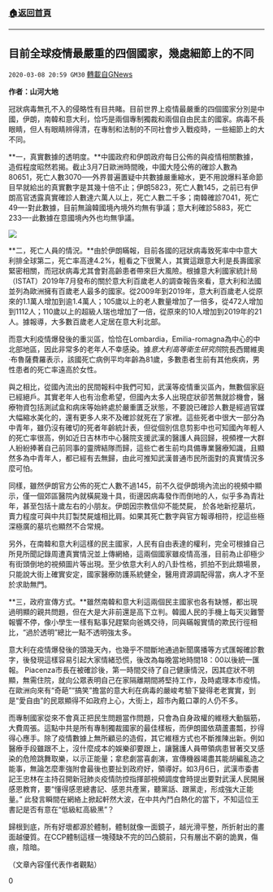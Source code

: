 ###  [:house:返回首頁](https://github.com/ourhimalayas/txt)
---

## 目前全球疫情最嚴重的四個國家，幾處細節上的不同
`2020-03-08 20:59 GM30` [轉載自GNews](https://gnews.org/zh-hant/134035/)

**作者：山河大地**

冠狀病毒無孔不入的侵略性有目共睹。目前世界上疫情最嚴重的四個國家分別是中國，伊朗，南韓和意大利，恰巧是兩個專制獨裁和兩個自由民主的國家。病毒不長眼睛，但人有眼睛辨得清，在專制和法制的不同社會步入戰疫時，一些細節上的大不同。

**一，真實數據的透明度。**中國政府和伊朗政府每日公佈的與疫情相關數據，造假程度昭然若揭。截止3月7日歐洲時間晚，中國大陸公佈的確診人數為80651，死亡人數3070—–外界普遍置疑中共數據嚴重縮水，更不用說爆料革命節目早就給出的真實數字是其幾十倍不止；伊朗5823，死亡人數145，之前已有伊朗高官透露真實確診人數達六萬人以上，死亡人數二千多；南韓確診7041，死亡49—-對此數據，目前無論韓國境內境外均無有爭議；意大利確診5883，死亡233—-此數據在意國境內外也均無爭議。

![](https://s3-ap-northeast-1.amazonaws.com/news.guo.offload.media/wp-content/uploads/2020/03/08092922/image0-49.jpg)

**二，死亡人員的情況。**由於伊朗瞞報，目前各國的冠狀病毒致死率中中意大利排全球第二，死亡率高達4.2%，粗看之下很驚人，其實這跟意大利是長壽國家緊密相關，而冠狀病毒尤其會對高齡患者帶來巨大風險。根據意大利國家統計局（ISTAT）2019年7月發布的關於意大利百歲老人的調查報告來看，意大利和法國並列為歐洲擁有百歲老人最多的國家。從2009年到2019年，意大利百歲老人從原來的1.1萬人增加到逾1.4萬人；105歲以上的老人數量增加了一倍多，從472人增加到1112人；110歲以上的超級人瑞也增加了一倍，從原來的10人增加到2019年的21人。據報導，大多數百歲老人定居在意大利北部。

而意大利疫情爆發後的重災區，恰恰在Lombardia，Emilia-romagna為中心的中北部地區，因此非常多的老年人不幸感染。據*意大利高等衛生研究院*院長西爾維奧·布魯薩費羅表示，該國死亡病例平均年齡為81歲，多數患者生前有其他疾病，男性患者的死亡率遠高於女性。

與之相比，從國內流出的民間報料中我們可知，武漢等疫情重災區內，無數個家庭已經絕戶。其實老年人也有治愈希望，但國內太多人出現症狀卻苦無就診機會，醫療物資包括測試盒和病床等始終處於嚴重匱乏狀態，不要說已確診人數是經過官媒大幅縮水美化的，還有更多人來不及確診就死在了家裡。這些死者中很大一部分為中青年，雖仍沒有確切的死者年齡統計表，但從個別信息剪影中也可知國內年輕人的死亡率很高，例如近日吉林市中心醫院支援武漢的醫護人員回歸，視頻裡一大群人紛紛捧著自己前同事的靈牌結隊而歸，這些亡者生前均具備專業醫療知識，且顯然多為中青年人，都已經有去無歸，由此可推知武漢普通市民所面對的真實情況多麼可怕。

同樣，雖然伊朗官方公佈的死亡人數不過145，前不久從伊朗境內流出的視頻中顯示，僅一個郊區醫院內就橫屍幾十具，街邊因病毒發作而倒地的人，似乎多為青壯年，甚至包括十歲左右的小朋友。伊朗因宗教信仰不能焚屍， 於各地新挖墓坑，賣力程度可與中共訂製焚屍爐相比肩。如果其死亡數字與官方報導相符，挖這些極深極廣的墓坑也顯然不合常規。

另外，在南韓和意大利這樣的民主國家，人民有自由表達的權利，完全可根據自己所見所聞記錄周遭真實情況並上傳網絡，這兩個國家雖疫情高漲，目前為止卻極少有街頭倒地的視頻圖片等出現。至少依意大利人的八卦性格，抓拍不到此類場景，只能說大街上確實安定，國家醫療防護系統健全，醫用資源調配得當，病人才不至於求助無門。

**三，政府宣傳方式。**雖然南韓和意大利這兩個民主國家也各有缺憾，都出現過明顯的親共問題，但在大是大非前還是高下立判。韓國人民的手機上每天災難警報響不停，像小學生一樣有點事兒趕緊向爸媽交待，同與瞞報實情的欺民行徑相比，“過於透明”總比一點不透明強太多。

意大利在疫情爆發後的頭幾天內，也幾乎不間斷地通過新聞廣播等方式匯報確診數字，後發現這樣容易引起大家情緒恐慌，後改為每晚當地時間18：00以後統一匯報。 Piacenza市長在被確診後，第一時間交待了自己健康情況，因其症狀不明顯，無需住院，就向公眾表明自己在家隔離期間將堅持工作，及時處理本市疫情。在歐洲向來有“奇葩”“搞笑”擔當的意大利在病毒的嚴峻考驗下變得老老實實，到是“愛自由”的民眾顯得不如政府上心，大街上，超市內戴口罩的人仍不多。

而專制國家從來不會真正把民生問題當作問題，只會為自身政權的維穩大動腦筋，大費周張。這點中共是所有專制獨裁國家的最佳樣板，而伊朗國依葫蘆畫瓢，抄得得心應手。除了疫情數據上無所顧忌的造假，其它維穩方式也不斷推陳出新。例如醫療手段雖跟不上，沒什麼成本的娛樂卻要跟上，讓醫護人員帶領病患冒著交叉感染的危險跳舞取樂，以示正能量；拿悲劇當喜劇演，宣傳機器竭盡其能胡編亂造之能事，無論怎麼牽強附會最後也要扯到政府好，領導好。如3月6日，武漢市委書記王忠林在主持召開新冠肺炎疫情防控指揮部視頻調度會時提出要對武漢人民開展感恩教育，要“懂得感恩總書記、感恩共產黨，聽黨話、跟黨走，形成強大正能量。” 此發言瞬間在網絡上掀起軒然大波，在中共內鬥白熱化的當下，不知這位王書記是否有意在“低級紅高級黑”？

歸根到底，所有好壞都源於體制，體制就像一面鏡子，越光滑平整，所折射出的畫面越優質。在CCP體制這樣一塊殘缺不完的凹凸鏡前，只有層出不窮的詭異，傷痕，陰暗。

（文章內容僅代表作者觀點）

0
